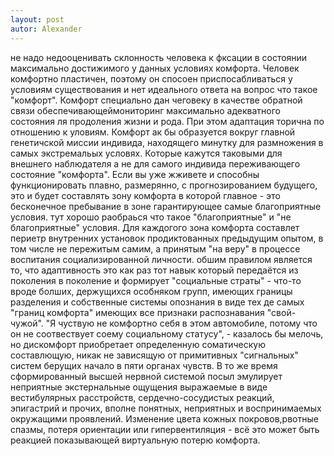 ```yaml
---
layout: post
autor: Alexander
---
```


не надо недооценивать склонность человека к фксации в состоянии максимально достижимого у данных условиях комфорта. Человек комфортно пластичен, поэтому он спосоен приспосабливаться у условиям существования и нет идеального ответа на вопрос что такое "комфорт". Комфорт специально дан чеговеку в качестве обратной связи обеспечивающеймониторинг максимально адекватного состояния ля продоления жизни и рода. При этом адаптация торична по отношению к уловиям. Комфорт ак бы образуется вокруг главной генетичской миссии индивида, находящего минутку для размножения в самых экстремальых условях. Которые кажутся таковыми для внешнего наблюдателя а не для самого индивида переживающего состояние "комфорта". Если вы уже жживете и способны функционировать плавно, размерянно, с прогнозированием будущего, это и будет составлять зону комфорта в которой главное - это бесконечное пребывание в зоне гарантирующее самые благоприятные условия. тут хорошо раобраься что такое "благоприятные" и "не благоприятные" условия. Для каждогого зона комфорта составлет периетр внутренних установок продиктованных предыдущим опытом, в том числе не пережитым самим, а принятым "на веру" в процессе воспитания социализированной личности. обшим правилом является то, что адаптивность это как раз тот навык который передаётся из поколения в поколение и формирует "социальные страты" - что-то вроде болших, держущихся особняком групп, имеющих границы разделения и собственные системы опознания в виде тех де самых "границ комфорта" имеющих все признаки распознавания "свой-чужой". "Я чуствую не комфортно себя в этом автомобиле, потому что он не соотвествует соему социальному статусу", - казалось бы мелочь, но дискомфорт приобретает определенную соматическую составлющую, никак не зависящую от примитивных "сигнальных" систем берущих начало в пяти органах чувств. В то же время сформированный высшей нервной системой посыл эмулирует неприятные экстернальные ощущения выражаемые в виде вестибулярных расстройств, сердечно-сосудистых реакций, эпигастрий и прочих, вполне понятных, неприятных и воспринимаемых окружащими проявлений. Изменение цвета кожных покровов,рвотные спазмы, потеря ориентации или гипервентиляция - всё это может быть реакцией показывающей виртуальную потерю комфорта.
